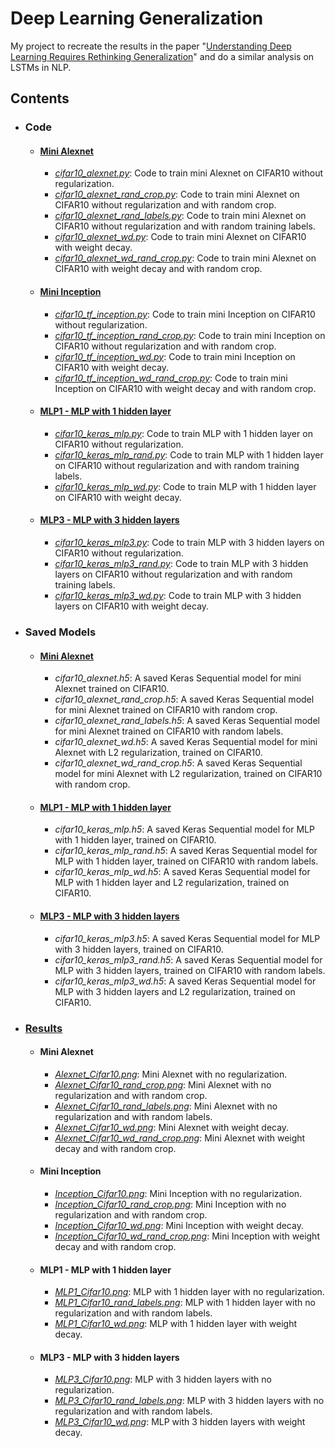 # Deep Learning Generalization
My project to recreate the results in the paper "[Understanding Deep Learning Requires Rethinking Generalization](https://arxiv.org/abs/1611.03530 "Understanding deep learning requires rethinking generalization")" and do a similar analysis on LSTMs in NLP.

## Contents
  * ###  Code
    * #### [Mini Alexnet](./Mini%20Alexnet)
      * [*cifar10_alexnet.py*](./Mini%20Alexnet/cifar10_alexnet.py): Code to train mini Alexnet on CIFAR10 without regularization.
      * [*cifar10_alexnet_rand_crop.py*](./Mini%20Alexnet/cifar10_alexnet_rand_crop.py): Code to train mini Alexnet on CIFAR10 without regularization and with random crop.
      * [*cifar10_alexnet_rand_labels.py*](./Mini%20Alexnet/cifar10_alexnet_rand_labels.py): Code to train mini Alexnet on CIFAR10 without regularization and with random training labels.
      * [*cifar10_alexnet_wd.py*](./Mini%20Alexnet/cifar10_alexnet_wd.py): Code to train mini Alexnet on CIFAR10 with weight decay.
      * [*cifar10_alexnet_wd_rand_crop.py*](./Mini%20Alexnet/cifar10_alexnet_wd_rand_crop.py): Code to train mini Alexnet on CIFAR10 with weight decay and with random crop.
    * #### [Mini Inception](./Mini%20Inception)
      * [*cifar10_tf_inception.py*](./Mini%20Inception/cifar10_tf_inception.py): Code to train mini Inception on CIFAR10 without regularization.
      * [*cifar10_tf_inception_rand_crop.py*](./Mini%20Inception/cifar10_tf_inception_rand_crop.py): Code to train mini Inception on CIFAR10 without regularization and with random crop.
      * [*cifar10_tf_inception_wd.py*](./Mini%20Inception/cifar10_tf_inception_wd.py): Code to train mini Inception on CIFAR10 with weight decay.
      * [*cifar10_tf_inception_wd_rand_crop.py*](./Mini%20Inception/cifar10_tf_inception_wd_rand_crop.py): Code to train mini Inception on CIFAR10 with weight decay and with random crop.
    * #### [MLP1 - MLP with 1 hidden layer](./MLP1)
      * [*cifar10_keras_mlp.py*](./MLP1/cifar10_keras_mlp.py): Code to train MLP with 1 hidden layer on CIFAR10 without regularization.
      * [*cifar10_keras_mlp_rand.py*](./MLP1/cifar10_keras_mlp.py): Code to train MLP with 1 hidden layer on CIFAR10 without regularization and with random training labels.
      * [*cifar10_keras_mlp_wd.py*](./MLP1/cifar10_keras_mlp.py): Code to train MLP with 1 hidden layer on CIFAR10 with weight decay.
    * #### [MLP3 - MLP with 3 hidden layers](./MLP3)
      * [*cifar10_keras_mlp3.py*](./MLP3/cifar10_keras_mlp3.py): Code to train MLP with 3 hidden layers on CIFAR10 without regularization.
      * [*cifar10_keras_mlp3_rand.py*](./MLP3/cifar10_keras_mlp3_rand.py): Code to train MLP with 3 hidden layers on CIFAR10 without regularization and with random training labels.
      * [*cifar10_keras_mlp3_wd.py*](./MLP3/cifar10_keras_mlp3_wd.py): Code to train MLP with 3 hidden layers on CIFAR10 with weight decay.

  * ### Saved Models
    * #### [Mini Alexnet](./Mini%20Alexnet)
      * *cifar10_alexnet.h5*: A saved Keras Sequential model for mini Alexnet trained on CIFAR10.
      * *cifar10_alexnet_rand_crop.h5*: A saved Keras Sequential model for mini Alexnet trained on CIFAR10 with random crop.
      * *cifar10_alexnet_rand_labels.h5*: A saved Keras Sequential model for mini Alexnet trained on CIFAR10 with random labels.
      * *cifar10_alexnet_wd.h5*: A saved Keras Sequential model for mini Alexnet with L2 regularization, trained on CIFAR10.
      * *cifar10_alexnet_wd_rand_crop.h5*: A saved Keras Sequential model for mini Alexnet with L2 regularization, trained on CIFAR10 with random crop.
    * #### [MLP1 - MLP with 1 hidden layer](./MLP1)
      * *cifar10_keras_mlp.h5*: A saved Keras Sequential model for MLP with 1 hidden layer, trained on CIFAR10.
      * *cifar10_keras_mlp_rand.h5*: A saved Keras Sequential model for MLP with 1 hidden layer, trained on CIFAR10 with random labels.
      * *cifar10_keras_mlp_wd.h5*: A saved Keras Sequential model for MLP with 1 hidden layer and L2 regularization, trained on CIFAR10.
    * #### [MLP3 - MLP with 3 hidden layers](./MLP3)
      * *cifar10_keras_mlp3.h5*: A saved Keras Sequential model for MLP with 3 hidden layers, trained on CIFAR10.
      * *cifar10_keras_mlp3_rand.h5*: A saved Keras Sequential model for MLP with 3 hidden layers, trained on CIFAR10 with random labels.
      * *cifar10_keras_mlp3_wd.h5*: A saved Keras Sequential model for MLP with 3 hidden layers and L2 regularization, trained on CIFAR10.

  * ### [Results](./Results)
    * #### Mini Alexnet
      * [*Alexnet_Cifar10.png*](./Results/Alexnet_Cifar10.png): Mini Alexnet with no regularization.
      * [*Alexnet_Cifar10_rand_crop.png*](./Results/Alexnet_Cifar10_rand_crop.png): Mini Alexnet with no regularization and with random crop.
      * [*Alexnet_Cifar10_rand_labels.png*](./Results/Alexnet_Cifar10_rand_labels.png): Mini Alexnet with no regularization and with random labels.
      * [*Alexnet_Cifar10_wd.png*](./Results/Alexnet_Cifar10_wd.png): Mini Alexnet with weight decay.
      * [*Alexnet_Cifar10_wd_rand_crop.png*](./Results/Alexnet_Cifar10_wd_rand_crop.png): Mini Alexnet with weight decay and with random crop.
    * #### Mini Inception
      * [*Inception_Cifar10.png*](./Results/Inception_Cifar10.png): Mini Inception with no regularization.
      * [*Inception_Cifar10_rand_crop.png*](./Results/Inception_Cifar10_rand_crop.png): Mini Inception with no regularization and with random crop.
      * [*Inception_Cifar10_wd.png*](./Results/Inception_Cifar10_wd.png): Mini Inception with weight decay.
      * [*Inception_Cifar10_wd_rand_crop.png*](./Results/Inception_Cifar10_wd_rand_crop.png): Mini Inception with weight decay and with random crop.
    * #### MLP1 - MLP with 1 hidden layer
      * [*MLP1_Cifar10.png*](./Results/MLP1_Cifar10.png): MLP with 1 hidden layer with no regularization.
      * [*MLP1_Cifar10_rand_labels.png*](./Results/MLP1_Cifar10_rand_labels.png): MLP with 1 hidden layer with no regularization and with random labels.
      * [*MLP1_Cifar10_wd.png*](./Results/MLP1_Cifar10_wd.png): MLP with 1 hidden layer with weight decay.
    * #### MLP3 - MLP with 3 hidden layers
      * [*MLP3_Cifar10.png*](./Results/MLP3_Cifar10.png): MLP with 3 hidden layers with no regularization.
      * [*MLP3_Cifar10_rand_labels.png*](./Results/MLP3_Cifar10_rand_labels.png): MLP with 3 hidden layers with no regularization and with random labels.
      * [*MLP3_Cifar10_wd.png*](./Results/MLP3_Cifar10_wd.png): MLP with 3 hidden layers with weight decay.
